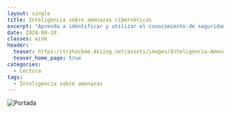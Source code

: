 ```yaml
---
layout: single
title: Inteligencia sobre amenazas cibernéticas
excerpt: "Aprenda a identificar y utilizar el conocimiento de seguridad disponible para mitigar y gestionar posibles acciones de los adversarios."
date: 2024-09-10
classes: wide
header:
  teaser: https://tryhackme.4kiing.net/assets/images/Inteligencia-Amenazas/Inteligencia.jpeg
  teaser_home_page: true
categories:
  - Lectura
tags:
  - Inteligencia sobre amenazas
---
```


![Portada](https://tryhackme.4kiing.net/assets/images/Inteligencias-Amenazas/Portada.webp)
